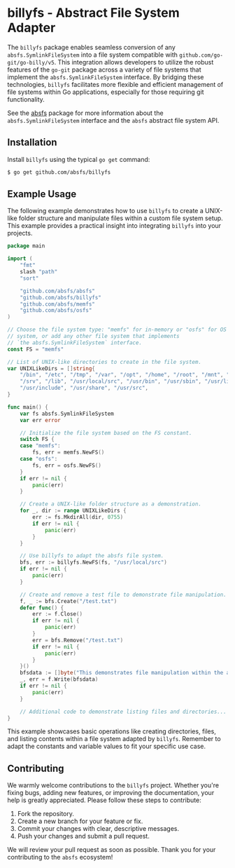# billyfs - Abstract File System Adapter

The `billyfs` package enables seamless conversion of any
`absfs.SymlinkFileSystem` into a file system compatible with
`github.com/go-git/go-billy/v5`. This integration allows developers to utilize
the robust features of the `go-git` package across a variety of file systems
that implement the `absfs.SymlinkFileSystem` interface. By bridging these
technologies, `billyfs` facilitates more flexible and efficient management of
file systems within Go applications, especially for those requiring git
functionality.

See the [absfs](github.com/absfs/absfs) package for more information about the
`absfs.SymlinkFileSystem` interface and the `absfs` abstract file system API.

## Installation

Install `billyfs` using the typical `go get` command:

```bash
$ go get github.com/absfs/billyfs
```


## Example Usage

The following example demonstrates how to use `billyfs` to create a UNIX-like
folder structure and manipulate files within a custom file system setup. This
example provides a practical insight into integrating `billyfs` into your
projects.

```go
package main

import (
    "fmt"
    slash "path"
    "sort"

    "github.com/absfs/absfs"
    "github.com/absfs/billyfs"
    "github.com/absfs/memfs"
    "github.com/absfs/osfs"
)

// Choose the file system type: "memfs" for in-memory or "osfs" for OS file
// system, or add any other file system that implements
// `the absfs.SymlinkFileSystem` interface.
const FS = "memfs"

// List of UNIX-like directories to create in the file system.
var UNIXLikeDirs = []string{
    "/bin", "/etc", "/tmp", "/var", "/opt", "/home", "/root", "/mnt", "/media",
    "/srv", "/lib", "/usr/local/src", "/usr/bin", "/usr/sbin", "/usr/lib",
    "/usr/include", "/usr/share", "/usr/src",
}

func main() {
    var fs absfs.SymlinkFileSystem
    var err error

    // Initialize the file system based on the FS constant.
    switch FS {
    case "memfs":
        fs, err = memfs.NewFS()
    case "osfs":
        fs, err = osfs.NewFS()
    }
    if err != nil {
        panic(err)
    }

    // Create a UNIX-like folder structure as a demonstration.
    for _, dir := range UNIXLikeDirs {
        err := fs.MkdirAll(dir, 0755)
        if err != nil {
            panic(err)
        }
    }

    // Use billyfs to adapt the absfs file system.
    bfs, err := billyfs.NewFS(fs, "/usr/local/src")
    if err != nil {
        panic(err)
    }

    // Create and remove a test file to demonstrate file manipulation.
    f, _ := bfs.Create("/test.txt")
    defer func() {
        err := f.Close()
        if err != nil {
            panic(err)
        }
        err = bfs.Remove("/test.txt")
        if err != nil {
            panic(err)
        }
    }()
    bfsdata := []byte("This demonstrates file manipulation within the adapted file system.\n")
    _, err = f.Write(bfsdata)
    if err != nil {
        panic(err)
    }

    // Additional code to demonstrate listing files and directories...
}

```

This example showcases basic operations like creating directories, files, and
listing contents within a file system adapted by `billyfs`. Remember to adapt
the constants and variable values to fit your specific use case.

## Contributing

We warmly welcome contributions to the `billyfs` project. Whether you're fixing
bugs, adding new features, or improving the documentation, your help is greatly
appreciated. Please follow these steps to contribute:

1. Fork the repository.
2. Create a new branch for your feature or fix.
3. Commit your changes with clear, descriptive messages.
4. Push your changes and submit a pull request.

We will review your pull request as soon as possible. Thank you for your
contributing to the `absfs` ecosystem!
